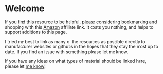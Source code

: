 # Welcome
If you find this resource to be helpful, please considering bookmarking and shopping with this [Amazon](https://amzn.to/3TLXj6j) affiliate link. It costs you nothing, and helps to support additions to this page.

I tried my best to link as many of the resources as possible directly to manufacturer websites or githubs in the hopes that they stay the most up to date. If you find an issue with something please let me know.

If you have any ideas on what types of material should be linked here, please let [me know](https://dtjager.github.io/3D-Printing-Resources/ideas/)!
